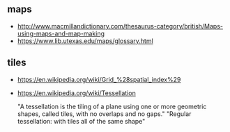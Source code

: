 maps
----

* http://www.macmillandictionary.com/thesaurus-category/british/Maps-using-maps-and-map-making
* https://www.lib.utexas.edu/maps/glossary.html

tiles
-----

* https://en.wikipedia.org/wiki/Grid_%28spatial_index%29
* https://en.wikipedia.org/wiki/Tessellation

	"A tessellation is the tiling of a plane using one or more geometric shapes,
	called tiles, with no overlaps and no gaps."
	"Regular tessellation: with tiles all of the same shape"

